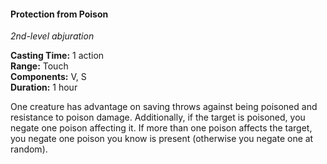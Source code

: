 #### Protection from Poison
<!-- markdownlint-disable link-image-reference-definitions -->
[_metadata_:spell_name]:- "Protection from Poison"
[_metadata_:spell_level]:- "2"
[_metadata_:spell_school]:- "abjuration"
[_metadata_:ritual]:- "false"
[_metadata_:casting_time_amount]:- "1"
[_metadata_:casting_time_unit]:- "action"
[_metadata_:range]:- "Touch"
[_metadata_:target]:- "one creature"
[_metadata_:components_verbal]:- "true"
[_metadata_:components_somatic]:- "true"
[_metadata_:components_material]:- "false"
[_metadata_:duration]:- "1 hour"
[_metadata_:concentration]:- "false"
[_metadata_:compared_to_wotc_srd_5.1]:- "mechanics_same_wording_different"
[_metadata_:compared_to_a5e_srd]:- "mechanics_same_wording_different"
<!-- markdownlint-disable-next-line no-emphasis-as-heading -->
_2nd-level abjuration_

**Casting Time:** 1 action \
**Range:** Touch \
**Components:** V, S \
**Duration:** 1 hour

One creature has advantage on saving throws against being poisoned and resistance to poison damage.
Additionally, if the target is poisoned, you negate one poison affecting it.
If more than one poison affects the target, you negate one poison you know is present (otherwise you negate one at random).
